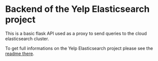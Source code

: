 # Backend of the Yelp Elasticsearch project

This is a basic flask API used as a proxy to send queries to the cloud elasticsearch cluster.

To get full informations on the Yelp Elasticsearch project please see the [readme there](https://github.com/AntoJvlt/yelp-elasticsearch-frontend).
